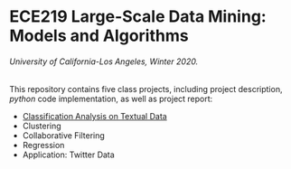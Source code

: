# ECE219 Large-Scale Data Mining: Models and Algorithms
###### University of California-Los Angeles, Winter 2020.


This repository contains five class projects, including project description, *python* code implementation, as well as project report:
- [Classification Analysis on Textual Data](https://github.com/yuhaoyin/UCLA-W20-ECE219-LargeScaleDataMining/tree/master/project1-classification)
- Clustering
- Collaborative Filtering
- Regression
- Application: Twitter Data
